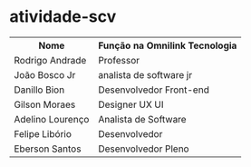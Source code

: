 # atividade-scv

<table>
  <tr>
    <th>Nome</th>
    <th>Fun&ccedil;&atilde;o na Omnilink Tecnologia</th>
  </tr>
  <tr>
    <td>Rodrigo Andrade</td>
    <td>Professor</td>
  </tr>
  <tr>
    <td>João Bosco Jr</td>
    <td>analista de software jr</td>
  </tr>
  <tr>
    <td>Danillo Bion</td>
    <td>Desenvolvedor Front-end</td>
  </tr>
  <tr>
    <td>Gilson Moraes</td>
    <td>Designer UX UI</td>
  </tr>
  <tr>
    <td>Adelino Lourenço</td>
    <td>Analista de Software</td>
  </tr>
 <tr>
    <td>Felipe Libório</td>
    <td>Desenvolvedor</td>
  </tr>
 <tr>
    <td>Eberson Santos</td>
    <td>Desenvolvedor Pleno</td>
  </tr>
</table>
